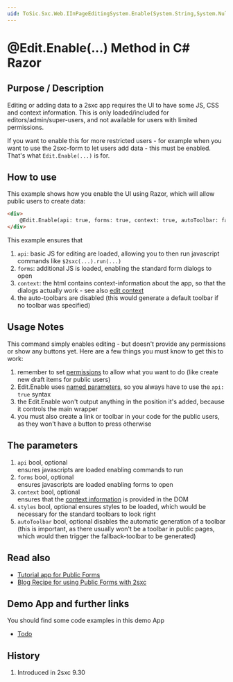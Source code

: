 ```yaml
---
uid: ToSic.Sxc.Web.IInPageEditingSystem.Enable(System.String,System.Nullable{System.Boolean},System.Nullable{System.Boolean},System.Nullable{System.Boolean},System.Nullable{System.Boolean},System.Nullable{System.Boolean})
---
```

# @Edit.Enable(...) Method in C# Razor

## Purpose / Description

Editing or adding data to a 2sxc app requires the UI to have some JS, CSS and context information. This is only loaded/included for editors/admin/super-users, and not available for users with limited permissions.

If you want to enable this for more restricted users - for example when you want to use the 2sxc-form to let users add data - this must be enabled. That's what `Edit.Enable(...)` is for.

## How to use

This example shows how you enable the UI using Razor, which will allow public users to create data:

```html
<div>
    @Edit.Enable(api: true, forms: true, context: true, autoToolbar: false)
</div>
```

This example ensures that

1. `api`: basic JS for editing are loaded, allowing you to then run javascript commands like `$2sxc(...).run(...)`
1. `forms`: additional JS is loaded, enabling the standard form dialogs to open
1. `context`: the html contains context-information about the app, so that the dialogs actually work - see also [edit context](xref:Concepts.EditContext)
1. the auto-toolbars are disabled (this would generate a default toolbar if no toolbar was specified)

## Usage Notes

This command simply enables editing - but doesn't provide any permissions or show any buttons yet. Here are a few things you must know to get this to work:

1. remember to set [permissions](xref:Concepts.Permissions) to allow what you want to do (like create new draft items for public users)
1. Edit.Enable uses [named parameters](convention-named-parameters), so you always have to use the `api: true` syntax
1. the Edit.Enable won't output anything in the position it's added, because it controls the main wrapper
1. you must also create a link or toolbar in your code for the public users, as they won't have a button to press otherwise

## The parameters

1. `api` bool, optional  
    ensures javascripts are loaded enabling commands to run
1. `forms` bool, optional  
    ensures javascripts are loaded enabling forms to open
1. `context` bool, optional  
    ensures that the [context information](xref:Concepts.EditContext) is provided in the DOM
1. `styles` bool, optional
    ensures styles to be loaded, which would be necessary for the standard toolbars to look right
1. `autoToolbar` bool, optional
    disables the automatic generation of a toolbar (this is important, as there usually won't be a toolbar in public pages, which would then trigger the fallback-toolbar to be generated)

## Read also

* [Tutorial app for Public Forms](https://2sxc.org/en/apps/app/tutorial-public-forms-with-2sxc-9-30)
* [Blog Recipe for using Public Forms with 2sxc](https://2sxc.org/en/blog/post/recipe-create-public-forms-with-2sxc)

## Demo App and further links

You should find some code examples in this demo App
* [Todo](todo)


## History

1. Introduced in 2sxc 9.30

